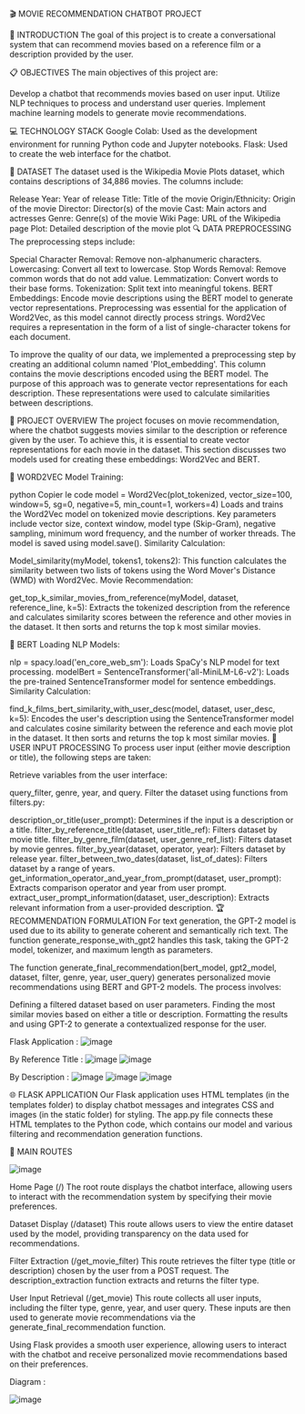 🎬 MOVIE RECOMMENDATION CHATBOT PROJECT

🎯 INTRODUCTION
The goal of this project is to create a conversational system that can recommend movies based on a reference film or a description provided by the user.


📋 OBJECTIVES
The main objectives of this project are:

Develop a chatbot that recommends movies based on user input.
Utilize NLP techniques to process and understand user queries.
Implement machine learning models to generate movie recommendations.

💻 TECHNOLOGY STACK
Google Colab: Used as the development environment for running Python code and Jupyter notebooks.
Flask: Used to create the web interface for the chatbot.

📂 DATASET
The dataset used is the Wikipedia Movie Plots dataset, which contains descriptions of 34,886 movies. The columns include:

Release Year: Year of release
Title: Title of the movie
Origin/Ethnicity: Origin of the movie
Director: Director(s) of the movie
Cast: Main actors and actresses
Genre: Genre(s) of the movie
Wiki Page: URL of the Wikipedia page
Plot: Detailed description of the movie plot
🔍 DATA PREPROCESSING
The preprocessing steps include:

Special Character Removal: Remove non-alphanumeric characters.
Lowercasing: Convert all text to lowercase.
Stop Words Removal: Remove common words that do not add value.
Lemmatization: Convert words to their base forms.
Tokenization: Split text into meaningful tokens.
BERT Embeddings: Encode movie descriptions using the BERT model to generate vector representations.
Preprocessing was essential for the application of Word2Vec, as this model cannot directly process strings. Word2Vec requires a representation in the form of a list of single-character tokens for each document.

To improve the quality of our data, we implemented a preprocessing step by creating an additional column named 'Plot_embedding'. This column contains the movie descriptions encoded using the BERT model. The purpose of this approach was to generate vector representations for each description. These representations were used to calculate similarities between descriptions.

📝 PROJECT OVERVIEW
The project focuses on movie recommendation, where the chatbot suggests movies similar to the description or reference given by the user. To achieve this, it is essential to create vector representations for each movie in the dataset. This section discusses two models used for creating these embeddings: Word2Vec and BERT.

🔡 WORD2VEC
Model Training:

python
Copier le code
model = Word2Vec(plot_tokenized, vector_size=100, window=5, sg=0, negative=5, min_count=1, workers=4)
Loads and trains the Word2Vec model on tokenized movie descriptions.
Key parameters include vector size, context window, model type (Skip-Gram), negative sampling, minimum word frequency, and the number of worker threads.
The model is saved using model.save().
Similarity Calculation:

Model_similarity(myModel, tokens1, tokens2): This function calculates the similarity between two lists of tokens using the Word Mover's Distance (WMD) with Word2Vec.
Movie Recommendation:

get_top_k_similar_movies_from_reference(myModel, dataset, reference_line, k=5): Extracts the tokenized description from the reference and calculates similarity scores between the reference and other movies in the dataset. It then sorts and returns the top k most similar movies.

🧠 BERT
Loading NLP Models:

nlp = spacy.load('en_core_web_sm'): Loads SpaCy's NLP model for text processing.
modelBert = SentenceTransformer('all-MiniLM-L6-v2'): Loads the pre-trained SentenceTransformer model for sentence embeddings.
Similarity Calculation:

find_k_films_bert_similarity_with_user_desc(model, dataset, user_desc, k=5): Encodes the user's description using the SentenceTransformer model and calculates cosine similarity between the reference and each movie plot in the dataset. It then sorts and returns the top k most similar movies.
👤 USER INPUT PROCESSING
To process user input (either movie description or title), the following steps are taken:

Retrieve variables from the user interface:

query_filter, genre, year, and query.
Filter the dataset using functions from filters.py:

description_or_title(user_prompt): Determines if the input is a description or a title.
filter_by_reference_title(dataset, user_title_ref): Filters dataset by movie title.
filter_by_genre_film(dataset, user_genre_ref_list): Filters dataset by movie genres.
filter_by_year(dataset, operator, year): Filters dataset by release year.
filter_between_two_dates(dataset, list_of_dates): Filters dataset by a range of years.
get_information_operator_and_year_from_prompt(dataset, user_prompt): Extracts comparison operator and year from user prompt.
extract_user_prompt_information(dataset, user_description): Extracts relevant information from a user-provided description.
🏆 RECOMMENDATION FORMULATION
For text generation, the GPT-2 model is used due to its ability to generate coherent and semantically rich text. The function generate_response_with_gpt2 handles this task, taking the GPT-2 model, tokenizer, and maximum length as parameters.

The function generate_final_recommendation(bert_model, gpt2_model, dataset, filter, genre, year, user_query) generates personalized movie recommendations using BERT and GPT-2 models. The process involves:

Defining a filtered dataset based on user parameters.
Finding the most similar movies based on either a title or description.
Formatting the results and using GPT-2 to generate a contextualized response for the user.


Flask Application : 
![image](https://github.com/bekkaramohamed/Movies_Chatbot/assets/62758785/7c6dd629-e2ea-480f-9200-0640eb87120f)

By Reference Title :
![image](https://github.com/bekkaramohamed/Movies_Chatbot/assets/62758785/adefd544-4239-43e2-8372-ca9aecca41c0)
![image](https://github.com/bekkaramohamed/Movies_Chatbot/assets/62758785/09209ea2-8845-46af-8c38-73891b66231e)


By Description : 
![image](https://github.com/bekkaramohamed/Movies_Chatbot/assets/62758785/1244d3a8-6c87-41aa-b85c-4431a34f0ccf)
![image](https://github.com/bekkaramohamed/Movies_Chatbot/assets/62758785/c25e8be2-9d50-4fe2-ac19-d7d0466f7ea5)
![image](https://github.com/bekkaramohamed/Movies_Chatbot/assets/62758785/7d268005-c135-4871-b4fb-31853fca68d4)



🌐 FLASK APPLICATION
Our Flask application uses HTML templates (in the templates folder) to display chatbot messages and integrates CSS and images (in the static folder) for styling. The app.py file connects these HTML templates to the Python code, which contains our model and various filtering and recommendation generation functions.

🚪 MAIN ROUTES

![image](https://github.com/bekkaramohamed/Movies_Chatbot/assets/62758785/9372cfdc-772b-4a1a-ab11-aed28c6d479c)

Home Page (/)
The root route displays the chatbot interface, allowing users to interact with the recommendation system by specifying their movie preferences.

Dataset Display (/dataset)
This route allows users to view the entire dataset used by the model, providing transparency on the data used for recommendations.

Filter Extraction (/get_movie_filter)
This route retrieves the filter type (title or description) chosen by the user from a POST request. The description_extraction function extracts and returns the filter type.

User Input Retrieval (/get_movie)
This route collects all user inputs, including the filter type, genre, year, and user query. These inputs are then used to generate movie recommendations via the generate_final_recommendation function.

Using Flask provides a smooth user experience, allowing users to interact with the chatbot and receive personalized movie recommendations based on their preferences.


Diagram : 

![image](https://github.com/bekkaramohamed/Movies_Chatbot/assets/62758785/8d9b37e8-a4bd-4aba-afb5-325ec0fbe72c)

